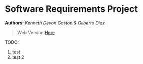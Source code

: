 # Software Requirements Project

**Authors:** *Kenneth Devon Gaston & Gilberto Diaz*

> Web Version [Here](https://diazgilberto.github.io/software-requirement-docs/)

TODO:
1. test
1. test 2
